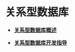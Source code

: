# 关系型数据库

-   **[关系型数据库概述](subsys-database-relational-overview.md)**  

-   **[关系型数据库开发指导](subsys-database-relational-guide.md)**  



